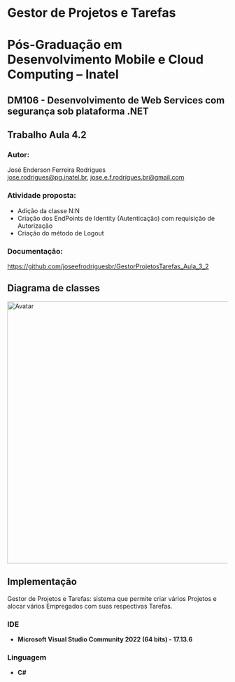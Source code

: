 # Gestor de Projetos e Tarefas

# Pós-Graduação em Desenvolvimento Mobile e Cloud Computing – Inatel
## DM106 - Desenvolvimento de Web Services com segurança sob plataforma .NET

## Trabalho Aula 4.2

### Autor: 
José Enderson Ferreira Rodrigues   
jose.rodrigues@pg.inatel.br, jose.e.f.rodrigues.br@gmail.com

### Atividade proposta: 

* Adição da classe N:N
* Criação dos EndPoints de Identity (Autenticação) com requisição de Autorização
* Criação do método de Logout

### Documentação: 
https://github.com/joseefrodriguesbr/GestorProjetosTarefas_Aula_3_2

## Diagrama de classes

<img style="margin-right: 30px" src="https://github.com/joseefrodriguesbr/GestorProjetosTarefas_Aula_4_2/blob/master/Class%20Diagram.jpg" width="600px;" alt="Avatar"/><br>

## Implementação
Gestor de Projetos e Tarefas: sistema que permite criar vários Projetos e alocar vários Empregados com suas respectivas Tarefas. 

### IDE
- **Microsoft Visual Studio Community 2022 (64 bits) - 17.13.6**
### Linguagem
- **C#**




